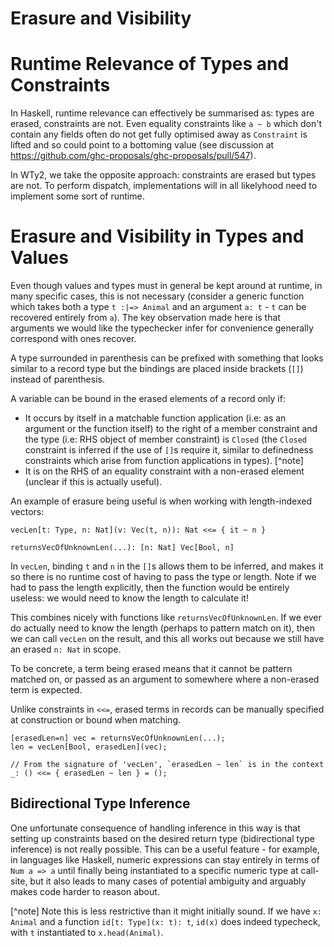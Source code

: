 # Erasure and Visibility

# Runtime Relevance of Types and Constraints

In Haskell, runtime relevance can effectively be summarised as: types are erased, constraints are not. Even equality constraints like `a ~ b` which don't contain any fields often do not get fully optimised away as `Constraint` is lifted and so could point to a bottoming value (see discussion at https://github.com/ghc-proposals/ghc-proposals/pull/547).

In WTy2, we take the opposite approach: constraints are erased but types are not. To perform dispatch, implementations will in all likelyhood need to implement some sort of runtime.

# Erasure and Visibility in Types and Values

Even though values and types must in general be kept around at runtime, in many specific cases, this is not necessary (consider a generic function which takes both a type `t :|=> Animal` and an argument `a: t` - `t` can be recovered entirely from `a`). The key observation made here is that arguments we would like the typechecker infer for convenience generally correspond with ones recover.

A type surrounded in parenthesis can be prefixed with something that looks similar to a record type but the bindings are placed inside brackets (`[]`) instead of parenthesis.

A variable can be bound in the erased elements of a record only if:

- It occurs by itself in a matchable function application (i.e: as an argument or the function itself) to the right of a member constraint and the type (i.e: RHS object of member constraint) is `Closed` (the `Closed` constraint is inferred if the use of `[]`s require it, similar to definedness constraints which arise from function applications in types). [^note]
- It is on the RHS of an equality constraint with a non-erased element (unclear if this is actually useful).

An example of erasure being useful is when working with length-indexed vectors:

```WTy2
vecLen[t: Type, n: Nat](v: Vec(t, n)): Nat <<= { it ~ n }

returnsVecOfUnknownLen(...): [n: Nat] Vec[Bool, n]
```

In `vecLen`, binding `t` and `n` in the `[]`s allows them to be inferred, and makes it so there is no runtime cost of having to pass the type or length. Note if we had to pass the length explicitly, then the function would be entirely useless: we would need to know the length to calculate it!

This combines nicely with functions like `returnsVecOfUnknownLen`. If we ever do actually need to know the length (perhaps to pattern match on it), then we can call `vecLen` on the result, and this all works out because we still have an erased `n: Nat` in scope.

To be concrete, a term being erased means that it cannot be pattern matched on, or passed as an argument to somewhere where a non-erased term is expected.

Unlike constraints in `<<=`, erased terms in records can be manually specified at construction or bound when matching.

```WTy2
[erasedLen=n] vec = returnsVecOfUnknownLen(...);
len = vecLen[Bool, erasedLen](vec);

// From the signature of 'vecLen', `erasedLen ~ len` is in the context
_: () <<= { erasedLen ~ len } = ();
```

## Bidirectional Type Inference

One unfortunate consequence of handling inference in this way is that setting up constraints based on the desired return type (bidirectional type inference) is not really possible. This can be a useful feature - for example, in languages like Haskell, numeric expressions can stay entirely in terms of `Num a => a` until finally being instantiated to a specific numeric type at call-site, but it also leads to many cases of potential ambiguity and arguably makes code harder to reason about.

[^note] Note this is less restrictive than it might initially sound. If we have `x: Animal` and a function `id[t: Type](x: t): t`, `id(x)` does indeed typecheck, with `t` instantiated to `x.head(Animal)`.
